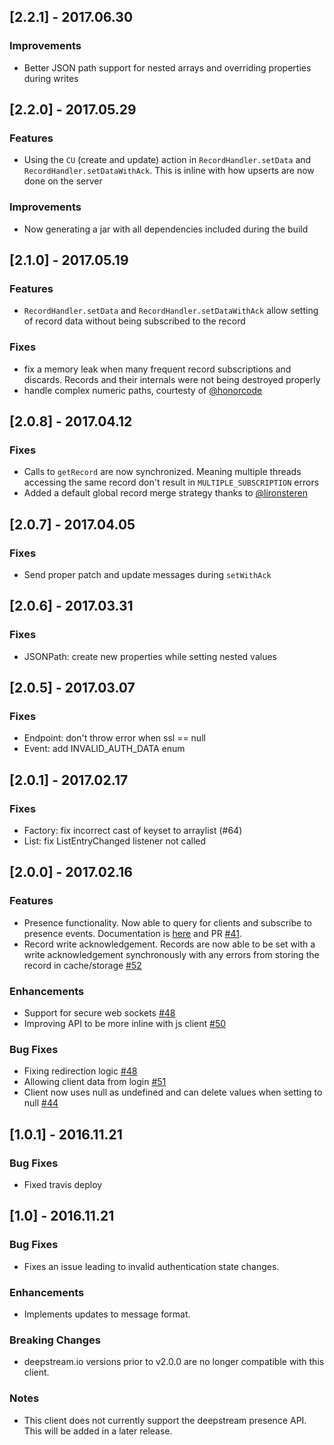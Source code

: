 ## [2.2.1] - 2017.06.30

### Improvements
- Better JSON path support for nested arrays and overriding properties during writes

## [2.2.0] - 2017.05.29

### Features
- Using the `CU` (create and update) action in `RecordHandler.setData` and `RecordHandler.setDataWithAck`. This is inline with how upserts are now done on the server

### Improvements
- Now generating a jar with all dependencies included during the build

## [2.1.0] - 2017.05.19

### Features
- `RecordHandler.setData` and `RecordHandler.setDataWithAck` allow setting of record data without being subscribed to the record

### Fixes
- fix a memory leak when many frequent record subscriptions and discards. Records and their internals were not being destroyed properly
- handle complex numeric paths, courtesty of [@honorcode](@honorcode)

## [2.0.8] - 2017.04.12

### Fixes
- Calls to `getRecord` are now synchronized. Meaning multiple threads accessing the same record don't result in `MULTIPLE_SUBSCRIPTION` errors
- Added a default global record merge strategy thanks to [@lironsteren](@lironsteren)

## [2.0.7] - 2017.04.05

### Fixes
- Send proper patch and update messages during `setWithAck`

## [2.0.6] - 2017.03.31

### Fixes
- JSONPath: create new properties while setting nested values

## [2.0.5] - 2017.03.07

### Fixes
- Endpoint: don't throw error when ssl == null
- Event: add INVALID_AUTH_DATA enum

## [2.0.1] - 2017.02.17

### Fixes
- Factory: fix incorrect cast of keyset to arraylist (#64)
- List: fix ListEntryChanged listener not called

## [2.0.0] - 2017.02.16

### Features
- Presence functionality. Now able to query for clients and subscribe to presence events. Documentation is [here](https://deepstream.io/docs/client-java/PresenceHandler) and PR [#41](https://github.com/deepstreamIO/deepstream.io-client-java/pull/41).
- Record write acknowledgement. Records are now able to be set with a write acknowledgement synchronously with any errors from storing the record in cache/storage [#52](https://github.com/deepstreamIO/deepstream.io-client-java/pull/52)

### Enhancements

- Support for secure web sockets [#48](https://github.com/deepstreamIO/deepstream.io-client-java/pull/48)
- Improving API to be more inline with js client [#50](https://github.com/deepstreamIO/deepstream.io-client-java/pull/50)

### Bug Fixes

- Fixing redirection logic [#48](https://github.com/deepstreamIO/deepstream.io-client-java/pull/48)
- Allowing client data from login [#51](https://github.com/deepstreamIO/deepstream.io-client-java/pull/51)
- Client now uses null as undefined and can delete values when setting to null [#44](https://github.com/deepstreamIO/deepstream.io-client-java/issues/44)

## [1.0.1] - 2016.11.21

### Bug Fixes
- Fixed travis deploy

## [1.0] - 2016.11.21

### Bug Fixes
- Fixes an issue leading to invalid authentication state changes.

### Enhancements
- Implements updates to message format.

### Breaking Changes
- deepstream.io versions prior to v2.0.0 are no longer compatible with this client.

### Notes
- This client does not currently support the deepstream presence API. This will
  be added in a later release.
